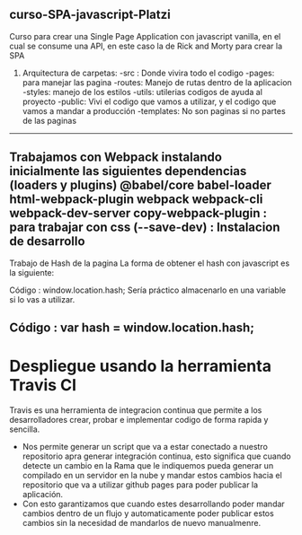 ## curso-SPA-javascript-Platzi
Curso para crear una Single Page Application con javascript vanilla, en el cual se consume una API,
 en este caso la de Rick and Morty para crear la SPA

 1) Arquitectura de carpetas:
 -src : Donde vivira todo el codigo
 -pages: para manejar las pagina
 -routes: Manejo de rutas dentro de la aplicacion
 -styles: manejo de los estilos
 -utils: utilerias codigos de ayuda al proyecto
 -public: Vivi el codigo que vamos a utilizar, y el codigo que vamos a mandar a producción
 -templates: No son paginas si no partes de las paginas 
 ---------
Trabajamos con Webpack instalando inicialmente las siguientes dependencias (loaders y plugins)
@babel/core 
babel-loader 
html-webpack-plugin 
webpack webpack-cli 
webpack-dev-server 
copy-webpack-plugin : para trabajar con css
(--save-dev) : Instalacion de desarrollo
-----------
Trabajo de Hash de la pagina
La forma de obtener el hash con javascript es la siguiente:

Código :
window.location.hash;
Sería práctico almacenarlo en una variable si lo vas a utilizar.

Código :
var hash = window.location.hash;
------------
# Despliegue usando la herramienta Travis CI
Travis es una herramienta de integracion continua que permite a los desarrolladores crear, probar 
e implementar codigo de forma rapida y sencilla.
- Nos permite generar un script que va a estar conectado a nuestro repositorio apra generar integración
    continua, esto significa que cuando detecte un cambio en la Rama que le indiquemos
    pueda generar un compilado en un servidor en la nube y mandar estos cambios hacia el repositorio
    que va a utilizar github pages para poder publicar la aplicación.
- Con esto garantizamos que cuando estes desarrollando poder mandar cambios dentro de un flujo y automaticamente
    poder publicar estos cambios sin la necesidad de mandarlos de nuevo manualmenre.